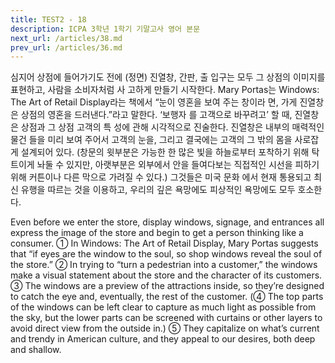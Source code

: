 ```yaml
---
title: TEST2 - 18
description: ICPA 3학년 1학기 기말고사 영어 본문
next_url: /articles/38.md
prev_url: /articles/36.md
---
```


심지어 상점에 들어가기도 전에 (정면) 진열창, 간판, 출 입구는 모두 그 상점의 이미지를 표현하고, 사람을 소비자처럼 사 고하게 만들기 시작한다. Mary Portas는 Windows: The Art of Retail Display라는 책에서 “눈이 영혼을 보여 주는 창이라 면, 가게 진열창은 상점의 영혼을 드러낸다.”라고 말한다. ‘보행자 를 고객으로 바꾸려고’ 할 때, 진열창은 상점과 그 상점 고객의 특 성에 관해 시각적으로 진술한다. 진열창은 내부의 매력적인 물건 들을 미리 보여 주어서 고객의 눈을, 그리고 결국에는 고객의 그 밖의 몸을 사로잡게 설계되어 있다. (창문의 윗부분은 가능한 한 많은 빛을 하늘로부터 포착하기 위해 탁 트이게 놔둘 수 있지만, 아랫부분은 외부에서 안을 들여다보는 직접적인 시선을 피하기 위해 커튼이나 다른 막으로 가려질 수 있다.) 그것들은 미국 문화 에서 현재 통용되고 최신 유행을 따르는 것을 이용하고, 우리의 깊은 욕망에도 피상적인 욕망에도 모두 호소한다.

Even before we enter the store, display windows, signage, and entrances all express the image of the store and begin to get a person thinking like a consumer. ① In Windows: The Art of Retail Display, Mary Portas suggests that “if eyes are the window to the soul, so shop windows reveal the soul of the store.” ② In trying to “turn a pedestrian into a customer,” the windows make a visual statement about the store and the character of its customers. ③ The windows are a preview of the attractions inside, so they’re designed to catch the eye and, eventually, the rest of the customer. (④ The top parts of the windows can be left clear to capture as much light as possible from the sky, but the lower parts can be screened with curtains or other layers to avoid direct view from the outside in.) ⑤ They capitalize on what’s current and trendy in American culture, and they appeal to our desires, both deep and shallow.
